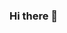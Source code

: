 ### Hi there 👋

<!--
**Adsffgdfsbd/Adsffgdfsbd** is a ✨ _special_ ✨ repository because its `README.md` (this file) appears on your GitHub profile.

Here are some ideas to get you started:

- 🔭 I’m currently working on game
- 🌱 I’m currently learning python
- 👯 I’m looking to collaborate on Tinkoff
- 🤔 I’m looking for help with ...
- 💬 Ask me about ...
- 📫 How to reach me: ahmedlabazanov99@gmail.com
- 😄 Pronouns: Habibik
- ⚡ Fun fact: I love games
-->
